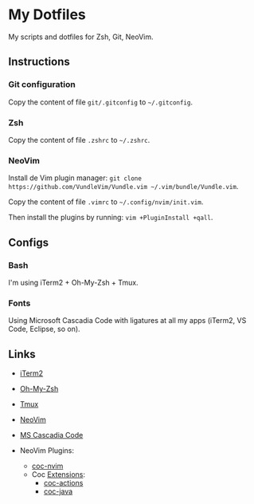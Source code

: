 # My Dotfiles

My scripts and dotfiles for Zsh, Git, NeoVim.

## Instructions

### Git configuration

Copy the content of file `git/.gitconfig` to `~/.gitconfig`.

### Zsh

Copy the content of file `.zshrc` to `~/.zshrc`.

### NeoVim

Install de Vim plugin manager: `git clone https://github.com/VundleVim/Vundle.vim ~/.vim/bundle/Vundle.vim`.

Copy the content of file `.vimrc` to `~/.config/nvim/init.vim`.

Then install the plugins by running: `vim +PluginInstall +qall`.

## Configs

### Bash

I'm using iTerm2 + Oh-My-Zsh + Tmux.

### Fonts

Using Microsoft Cascadia Code with ligatures at all my apps (iTerm2, VS Code, Eclipse, so on).

## Links

* [iTerm2](https://iterm2.com/)
* [Oh-My-Zsh](https://ohmyz.sh/)
* [Tmux](https://github.com/tmux/tmux)
* [NeoVim](https://neovim.io/)
* [MS Cascadia Code](https://github.com/microsoft/cascadia-code)
  
* NeoVim Plugins:
  * [coc-nvim](https://github.com/neoclide/coc.nvim)
  * Coc [Extensions](https://github.com/neoclide/coc.nvim/wiki/Using-coc-extensions):
    * [coc-actions](https://github.com/iamcco/coc-actions)
    * [coc-java](https://github.com/neoclide/coc-java)